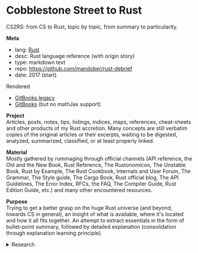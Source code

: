 # Cobblestone Street to Rust


CS2RS: from CS to Rust, topic by topic, from summary to particularity.


**Meta**    
- lang: [Rust][trl]
- desc: Rust language reference (with origin story)
- type: markdown text
- repo: https://github.com/mandober/rust-debrief
- date: 2017 (start)

Rendered
- [GitBooks legacy][gbl]
- [GitBooks][gbn] (but no mathJax support)



**Project**    
Articles, posts, notes, tips, listings, indices, maps, references, cheat-sheets and other products of my Rust accretion. Many concepts are still verbatim copies of the original articles or their excerpts, waiting to be digested, analyzed, summarized, classified, or at least properly linked.

**Material**    
Mostly gathered by rummaging through official channels (API reference, the Old and the New Book, Rust Reference, The Rustonomicon, The Unstable Book, Rust by Example, The Rust Cookbook, Internals and User Forum, The Grammar, The Style guide, The Cargo Book, Rust official blog, The API Guidelines, The Error Index, RFCs, the FAQ, The Compiler Guide, Rust Edition Guide, etc.) and many other encountered resources.

**Purpose**   
Trying to get a better grasp on the huge Rust universe (and beyond, towards CS in general), an insight of what is available, where it's located and how it all fits together. An attempt to extract essentials in the form of bullet-point summary, followed by detailed explanation (consolidation through explanation learning principle).


<details><summary>Research</summary>

- collapsible mind-map of all std items
- well-established crates that complement std: list of canonical, de facto standard crates to comprise a mega meta-crate that re-exports paths from containing child crates mimicking and complementing std paths
- free publishing platform with Latex support

</details><br>



[gbl]: https://mandober.gitbooks.io/rust-debrief
[gbn]: https://devrev.gitbook.io/rust-debrief/
[ghr]: https://github.com/mandober/rust-debrief
[trl]: https://www.rust-lang.org/

